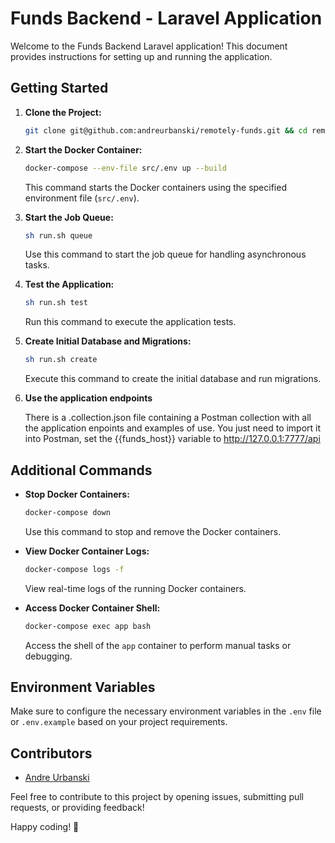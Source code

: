 # Funds Backend - Laravel Application

Welcome to the Funds Backend Laravel application! This document provides instructions for setting up and running the application.

## Getting Started

1. **Clone the Project:**
   ```bash
   git clone git@github.com:andreurbanski/remotely-funds.git && cd remotely-funds && cp src/.env.example src/.env
   ```

2. **Start the Docker Container:**
   ```bash
   docker-compose --env-file src/.env up --build
   ```
   This command starts the Docker containers using the specified environment file (`src/.env`).

3. **Start the Job Queue:**
   ```bash
   sh run.sh queue
   ```
   Use this command to start the job queue for handling asynchronous tasks.

4. **Test the Application:**
   ```bash
   sh run.sh test
   ```
   Run this command to execute the application tests.

5. **Create Initial Database and Migrations:**
   ```bash
   sh run.sh create
   ```
   Execute this command to create the initial database and run migrations.

6. **Use the application endpoints**

    There is a .collection.json file containing a Postman collection with all the application enpoints and examples of use.
    You just need to import it into Postman, set the {{funds_host}} variable to http://127.0.0.1:7777/api

## Additional Commands

- **Stop Docker Containers:**
  ```bash
  docker-compose down
  ```
  Use this command to stop and remove the Docker containers.

- **View Docker Container Logs:**
  ```bash
  docker-compose logs -f
  ```
  View real-time logs of the running Docker containers.

- **Access Docker Container Shell:**
  ```bash
  docker-compose exec app bash
  ```
  Access the shell of the `app` container to perform manual tasks or debugging.

## Environment Variables

Make sure to configure the necessary environment variables in the `.env` file or `.env.example` based on your project requirements.

## Contributors

- [Andre Urbanski](https://github.com/andreurbanski)

Feel free to contribute to this project by opening issues, submitting pull requests, or providing feedback!

Happy coding! 🚀
```